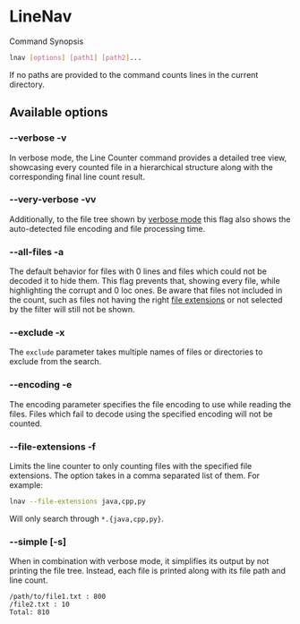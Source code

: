 # LineNav

Command Synopsis

```bash
lnav [options] [path1] [path2]...
```

If no paths are provided to the command counts lines in the current directory.

## Available options

### --verbose -v

In verbose mode, the Line Counter command provides a detailed tree view, showcasing every counted file in a hierarchical
structure along with the corresponding final line count result.

### --very-verbose -vv

Additionally, to the file tree shown by [verbose mode](#--verbose--v) this flag also shows the auto-detected file
encoding and file processing time.

### --all-files -a

The default behavior for files with 0 lines and files which could not be decoded it to hide them. This flag prevents
that, showing every file, while highlighting the corrupt and 0 loc ones. Be aware that files not included in the count,
such as files not having the right [file extensions](#--file-extensions--f) or not selected by the filter will still not be
shown.

### --exclude -x

The `exclude` parameter takes multiple names of files or directories to exclude from the search.

### --encoding -e

The encoding parameter specifies the file encoding to use while reading the files. Files which fail to decode using the
specified encoding will not be counted.

### --file-extensions -f

Limits the line counter to only counting files with the specified file extensions. The option takes in a comma separated
list of them.
For example:

```bash
lnav --file-extensions java,cpp,py
```

Will only search through `*.{java,cpp,py}`.

### --simple [-s]

When in combination with verbose mode, it simplifies its output by not printing the file tree. Instead, each file is
printed along with its file path and line count.

```text
/path/to/file1.txt : 800
/file2.txt : 10
Total: 810
```
